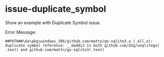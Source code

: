 issue-duplicate_symbol
======================

Show an example with Duplicate Symbol issue.

Error Message:

`##PATH##\Go\pkg\windows_386/github.com/mattn/go-sqlite3.a
(_all.o): duplicate symbol reference: __moddi3 in both github.com/d2g/unqlitego(
.text) and github.com/mattn/go-sqlite3(.text)`

